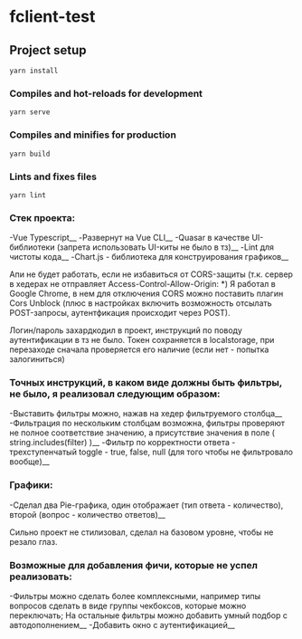 # fclient-test

## Project setup
```
yarn install
```

### Compiles and hot-reloads for development
```
yarn serve
```

### Compiles and minifies for production
```
yarn build
```

### Lints and fixes files
```
yarn lint
```


### Стек проекта:
-Vue Typescript__
-Развернут на Vue CLI__
-Quasar в качестве UI-библиотеки (запрета использовать UI-киты не было в тз)__
-Lint для чистоты кода__
-Chart.js - библиотека для конструирования графиков__

Апи не будет работать, если не избавиться от CORS-защиты (т.к. сервер в хедерах не отправляет Access-Control-Allow-Origin: *)
Я работал в Google Chrome, в нем для отключения CORS можно поставить плагин Cors Unblock (плюс в настройках включить возможность
отсылать POST-запросы, аутентфикация происходит через POST).

Логин/пароль захардкодил в проект, инструкций по поводу аутентификации в тз не было.
Токен сохраняется в localstorage, при перезаходе сначала проверяется его наличие (если нет - попытка залогиниться)

### Точных инструкций, в каком виде должны быть фильтры, не было, я реализовал следующим образом:
-Выставить фильтры можно, нажав на хедер фильтруемого столбца__
-Фильтрация по нескольким столбцам возможна, фильтры проверяют не полное соответствие значению,
а присутствие значения в поле ( string.includes(filter) )__
-Фильтр по корректности ответа - трехступенчатый toggle - true, false, null (для того чтобы не фильтровало вообще)__

### Графики:
-Сделал два Pie-графика, один отображает (тип ответа - количество), второй (вопрос - количество ответов)__

Сильно проект не стилизовал, сделал на базовом уровне, чтобы не резало глаз.

### Возможные для добавления фичи, которые не успел реализовать:
-Фильтры можно сделать более комплексными, например типы вопросов сделать в виде группы чекбоксов, которые
можно переключать; На остальные фильтры можно добавить умный подбор с автодополнением__
-Добавить окно с аутентификацией__
